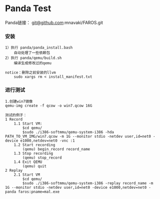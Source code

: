 # Panda Test

Panda链接： git@github.com:mnavaki/FAROS.git

### 安装

    1）执行 panda/panda_install.bash
        自动处理了一些依赖包
    2）执行 panda/qemu/build.sh
        编译生成修改过的qemu

    notice：删除之前安装的llvm
        sudo xargs rm < install_manifest.txt


### 进行测试

    1.创建win7镜像
    qemu-img create -f qcow -o win7.qcow 16G

    测试的例子：
    1 Record
        1.1 Start VM:
            $cd qemu/
            $sudo ./i386-softmmu/qemu-system-i386 -hda PATH_TO_VM_IMG/win7.qcow -m 1G --monitor stdio -netdev user,id=net0 -device e1000,netdev=net0 -vnc :1
        1.2 Start recording
            (qemu) begin_record record_name
        1.3 Stop recording
            (qemu) stop_record
        1.4 Exit QEMU
            (qemu) quit
    2 Replay
        2.1 Start VM
            $cd qemu/
            $sudo ./i386-softmmu/qemu-system-i386 -replay record_name -m 1G --monitor stdio -netdev user,id=net0 -device e1000,netdev=net0 -panda faros:pname=mal.exe
